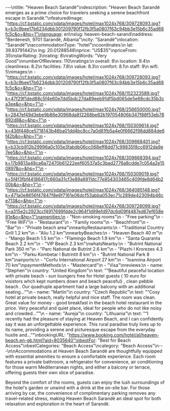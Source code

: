 ---\ntitle: "Heaven Beach Sarandë"\ndescription: "Heaven Beach Sarandë emerges as a prime choice for travelers seeking a serene beachfront escape in Sarandë."\nfeaturedImage: "https://cf.bstatic.com/xdata/images/hotel/max1024x768/309728093.jpg?k=b3c9bee17b6234dbb301209790f12fb3f5a0807f63c94bb3e15b6c35ad68fc5c&o=&hp=1"\nlanguage: en\nslug: heaven-beach-sarand\naddress: "Berdenesh, 9701 Sarandë, Albania"\ncity: "Sarandë"\nlocation: "Sarandë"\naccommodationType: "hotel"\ncoordinates:\n  lat: 39.83791442\n  lng: 20.01288548\nprice: "US$35"\npriceFrom: 35\nstarRating: 3\nrating: 8\nratingWords: "Very Good"\nnumberOfReviews: 110\nratings:\n  overall: 8\n  location: 9.4\n  cleanliness: 8.2\n  facilities: 7.8\n  value: 8.3\n  comfort: 8.1\n  staff: 9\n  wifi: 5\nimages:\n  - "https://cf.bstatic.com/xdata/images/hotel/max1024x768/309728093.jpg?k=b3c9bee17b6234dbb301209790f12fb3f5a0807f63c94bb3e15b6c35ad68fc5c&o=&hp=1"\n  - "https://cf.bstatic.com/xdata/images/hotel/max1024x768/152323589.jpg?k=47f29f1ded88c5f4e60e7dd5bdc27da89eeb91df5bd065de5e68cdc35b3ca3ee&o=&hp=1"\n  - "https://cf.bstatic.com/xdata/images/hotel/max1024x768/256650000.jpg?k=2847ef49d3ebe9b86e30968da812268be82b197054806b347f88f53eb78892d8&o=&hp=1"\n  - "https://cf.bstatic.com/xdata/images/hotel/max1024x768/150309614.jpg?k=436f448ce5718143b46ba01dd4bc8cc7a0d81fb5a4e0f6662f98dd884de6f42b&o=&hp=1"\n  - "https://cf.bstatic.com/xdata/images/hotel/max1024x768/309668401.jpg?k=b33cb912b29996a0c105e3fabdb06cc068eff8dd71c99835f8cc6912da9e7ee5&o=&hp=1"\n  - "https://cf.bstatic.com/xdata/images/hotel/max1024x768/309668394.jpg?k=17b9813a48ca6a72470b61222eef60537a5c3bad2776a8cdde7c054a2e150897&o=&hp=1"\n  - "https://cf.bstatic.com/xdata/images/hotel/max1024x768/150309019.jpg?k=5f4f3fbf44186417c660a31cf3e89a8911dc77e854303465c409fde8d64b200b&o=&hp=1"\n  - "https://cf.bstatic.com/xdata/images/hotel/max1024x768/364085148.jpg?k=471a0e8656f47847f8e6f7161e06dcf53abba053ec71c289de423094b46ce713&o=&hp=1"\n  - "https://cf.bstatic.com/xdata/images/hotel/max1024x768/309728099.jpg?k=a315e2c2923ccf4917699fdde2c964f1d99efd97dc6d09f4487ed67ef658e81e&o=&hp=1"\namenities:\n  - "Non-smoking rooms"\n  - "Free parking"\n  - "Free WiFi"\n  - "Restaurant"\n  - "Family rooms"\n  - "Beachfront"\n  - "Bar"\n  - "Private beach area"\nnearbyRestaurants:\n  - "Traditional Country Grill 1.2 km"\n  - "Aliu 1.2 km"\nnearbyBeaches:\n  - "Heaven Beach 40 m"\n  - "Mango Beach 1.5 km"\n  - "Flamingo Beach 1.9 km"\n  - "Santa Quaranta Beach 2.2 km"\n  - "VIP Beach 2.3 km"\nwhatsNearby:\n  - "Butrint National Park 350 m"\n  - "Parc National de Butrint 2.6 km"\n  - "Plazhi I Krorezes 4.3 km"\n  - "Parku Kombetar I Butrintit 8 km"\n  - "Butrint National Park 8 km"\nairports:\n  - "Corfu International Airport 27 km"\n  - "Ioannina Airport 70 km"\npaymentMethods:\n  - "Mastercard"\n  - "Visa"\nreviews:\n  - name: "Stephen"\n    country: "United Kingdom"\n    text: "“Beautiful peaceful location with private beach - sun loungers free for Hotel guests ( 10 euro for visistors whch kept numbers down and beach peaceful) , clean pebble beach . Our quadruple apartment had a large balcony with an additional seating...”"\n  - name: "Martin"\n    country: "Czech Republic"\n    text: "“Cosy hotel at private beach, really helpful and nice staff. The room was clean. Great value for money - good breakfast in the beach hotel restaurant in the price. Very peaceful and quiet place, ideal for people who do not like noisy and crowded...”"\n  - name: "Aureja"\n    country: "Lithuania"\n    text: "“I recently had the pleasure of staying at Heaven Beach, and I can confidently say it was an unforgettable experience. This rural paradise truly lives up to its name, providing a serene and picturesque escape from the everyday hustle and...”"\nbookingURL: "https://www.booking.com/hotel/al/heaven-beach.en-gb.html?aid=8035640"\nbestFor: "Best for Beach Access"\nbestCategories: "Beach Access"\ncategory: "Beach Access"\n---\n\nAccommodations at Heaven Beach Sarandë are thoughtfully equipped with essential amenities to ensure a comfortable experience. Each room features a private bathroom, a refrigerator for convenience, air conditioning for those warm Mediterranean nights, and either a balcony or terrace, offering guests their own slice of paradise.

Beyond the comfort of the rooms, guests can enjoy the lush surroundings of the hotel's garden or unwind with a drink at the on-site bar. For those arriving by car, the convenience of complimentary parking removes any travel-related stress, making Heaven Beach Sarandë an ideal spot for both relaxation and exploration in the heart of Sarandë.